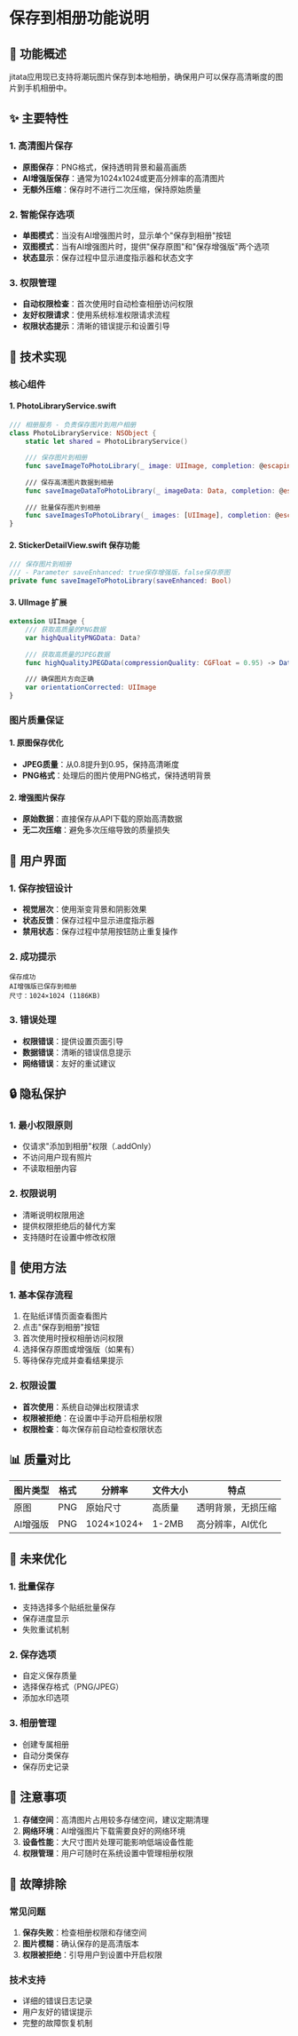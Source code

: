 # 保存到相册功能说明

## 🎯 功能概述

jitata应用现已支持将潮玩图片保存到本地相册，确保用户可以保存高清晰度的图片到手机相册中。

## ✨ 主要特性

### 1. 高清图片保存
- **原图保存**：PNG格式，保持透明背景和最高画质
- **AI增强版保存**：通常为1024x1024或更高分辨率的高清图片
- **无额外压缩**：保存时不进行二次压缩，保持原始质量

### 2. 智能保存选项
- **单图模式**：当没有AI增强图片时，显示单个"保存到相册"按钮
- **双图模式**：当有AI增强图片时，提供"保存原图"和"保存增强版"两个选项
- **状态显示**：保存过程中显示进度指示器和状态文字

### 3. 权限管理
- **自动权限检查**：首次使用时自动检查相册访问权限
- **友好权限请求**：使用系统标准权限请求流程
- **权限状态提示**：清晰的错误提示和设置引导

## 🔧 技术实现

### 核心组件

#### 1. PhotoLibraryService.swift
```swift
/// 相册服务 - 负责保存图片到用户相册
class PhotoLibraryService: NSObject {
    static let shared = PhotoLibraryService()
    
    /// 保存图片到相册
    func saveImageToPhotoLibrary(_ image: UIImage, completion: @escaping (Bool, String?) -> Void)
    
    /// 保存高清图片数据到相册
    func saveImageDataToPhotoLibrary(_ imageData: Data, completion: @escaping (Bool, String?) -> Void)
    
    /// 批量保存图片到相册
    func saveImagesToPhotoLibrary(_ images: [UIImage], completion: @escaping (Int, Int) -> Void)
}
```

#### 2. StickerDetailView.swift 保存功能
```swift
/// 保存图片到相册
/// - Parameter saveEnhanced: true保存增强版，false保存原图
private func saveImageToPhotoLibrary(saveEnhanced: Bool)
```

#### 3. UIImage 扩展
```swift
extension UIImage {
    /// 获取高质量的PNG数据
    var highQualityPNGData: Data?
    
    /// 获取高质量的JPEG数据
    func highQualityJPEGData(compressionQuality: CGFloat = 0.95) -> Data?
    
    /// 确保图片方向正确
    var orientationCorrected: UIImage
}
```

### 图片质量保证

#### 1. 原图保存优化
- **JPEG质量**：从0.8提升到0.95，保持高清晰度
- **PNG格式**：处理后的图片使用PNG格式，保持透明背景

#### 2. 增强图片保存
- **原始数据**：直接保存从API下载的原始高清数据
- **无二次压缩**：避免多次压缩导致的质量损失

## 📱 用户界面

### 1. 保存按钮设计
- **视觉层次**：使用渐变背景和阴影效果
- **状态反馈**：保存过程中显示进度指示器
- **禁用状态**：保存过程中禁用按钮防止重复操作

### 2. 成功提示
```
保存成功
AI增强版已保存到相册
尺寸：1024×1024 (1186KB)
```

### 3. 错误处理
- **权限错误**：提供设置页面引导
- **数据错误**：清晰的错误信息提示
- **网络错误**：友好的重试建议

## 🔒 隐私保护

### 1. 最小权限原则
- 仅请求"添加到相册"权限（.addOnly）
- 不访问用户现有照片
- 不读取相册内容

### 2. 权限说明
- 清晰说明权限用途
- 提供权限拒绝后的替代方案
- 支持随时在设置中修改权限

## 🚀 使用方法

### 1. 基本保存流程
1. 在贴纸详情页面查看图片
2. 点击"保存到相册"按钮
3. 首次使用时授权相册访问权限
4. 选择保存原图或增强版（如果有）
5. 等待保存完成并查看结果提示

### 2. 权限设置
- **首次使用**：系统自动弹出权限请求
- **权限被拒绝**：在设置中手动开启相册权限
- **权限检查**：每次保存前自动检查权限状态

## 📊 质量对比

| 图片类型 | 格式 | 分辨率 | 文件大小 | 特点 |
|---------|------|--------|----------|------|
| 原图 | PNG | 原始尺寸 | 高质量 | 透明背景，无损压缩 |
| AI增强版 | PNG | 1024×1024+ | 1-2MB | 高分辨率，AI优化 |

## 🔄 未来优化

### 1. 批量保存
- 支持选择多个贴纸批量保存
- 保存进度显示
- 失败重试机制

### 2. 保存选项
- 自定义保存质量
- 选择保存格式（PNG/JPEG）
- 添加水印选项

### 3. 相册管理
- 创建专属相册
- 自动分类保存
- 保存历史记录

## 📝 注意事项

1. **存储空间**：高清图片占用较多存储空间，建议定期清理
2. **网络环境**：AI增强图片下载需要良好的网络环境
3. **设备性能**：大尺寸图片处理可能影响低端设备性能
4. **权限管理**：用户可随时在系统设置中管理相册权限

## 🐛 故障排除

### 常见问题
1. **保存失败**：检查相册权限和存储空间
2. **图片模糊**：确认保存的是高清版本
3. **权限被拒绝**：引导用户到设置中开启权限

### 技术支持
- 详细的错误日志记录
- 用户友好的错误提示
- 完整的故障恢复机制 